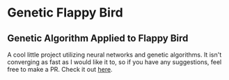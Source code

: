 # Genetic Flappy Bird
## Genetic Algorithm Applied to Flappy Bird
A cool little project utilizing neural networks and genetic algorithms. It isn't converging as fast as I would like it to, so if you have any suggestions, feel free to make a PR.
Check it out [here](https://anonymouseyy.github.io/genetic-flappy-bird/).
